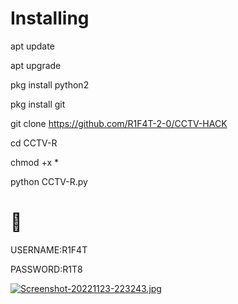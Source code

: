 # Installing
apt update

apt upgrade

pkg install python2

pkg install git

git clone https://github.com/R1F4T-2-0/CCTV-HACK

cd CCTV-R

chmod +x *

python CCTV-R.py

# 📌
USERNAME:R1F4T

PASSWORD:R1T8


[![Screenshot-20221123-223243.jpg](https://i.postimg.cc/brfq1XrB/Screenshot-20221123-223243.jpg)](https://postimg.cc/vgXRdNWr)
